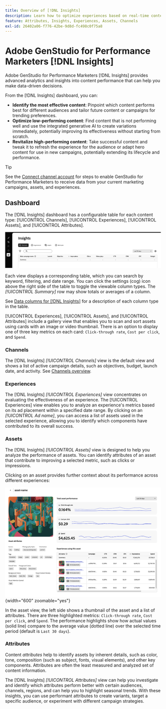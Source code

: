 ```yaml
---
title: Overview of [!DNL Insights]
description: Learn how to optimize experiences based on real-time content performance metrics.
feature: Attributes, Insights, Experiences, Assets, Channels
exl-id: 26402a06-f776-42be-9d8d-fc498c0f75a8
---
```

# Adobe GenStudio for Performance Marketers [!DNL Insights]

Adobe GenStudio for Performance Marketers [!DNL Insights] provides advanced analytics and insights into content performance that can help you make data-driven decisions.

From the [!DNL Insights] dashboard, you can:

- **Identify the most effective content**: Pinpoint which content performs best for different audiences and tailor future content or campaigns for trending preferences.
- **Optimize low-performing content**: Find content that is not performing well and use the integrated generative AI to create variations immediately, potentially improving its effectiveness without starting from scratch.
- **Revitalize high-performing content**: Take successful content and tweak it to refresh the experience for the audience or adapt hero content for use in new campaigns, potentially extending its lifecycle and performance.

>[!TIP]
>
>See the [Connect channel account](connect-channel.md) for steps to enable GenStudio for Performance Marketers to receive data from your current marketing campaigns, assets, and experiences.

## Dashboard

The [!DNL Insights] dashboard has a configurable table for each content type: [!UICONTROL Channels], [!UICONTROL Experiences], [!UICONTROL Assets], and [!UICONTROL Attributes].

![[!DNL Insights] dashboard](/help/assets/insights-dashboard.png)

Each view displays a corresponding table, which you can search by keyword, filtering, and date range. You can click the settings (cog) icon above the right side of the table to toggle the viewable column types. The _[!UICONTROL Summary]_ row may show totals or averages of a column.

See [Data columns for [!DNL Insights]](data-columns.md) for a description of each column type in the table.

[!UICONTROL Experiences], [!UICONTROL Assets], and [!UICONTROL Attributes] include a gallery view that enables you to scan and sort assets using cards with an image or video thumbnail. There is an option to display one of three key metrics on each card: `Click-through rate`, `Cost per click`, and `Spend`.

### Channels

The [!DNL Insights] _[!UICONTROL Channels]_ view is the default view and shows a list of active campaign details, such as objectives, budget, launch date, and activity. See [Channels overview](channels.md).

### Experiences

The [!DNL Insights] _[!UICONTROL Experiences]_ view concentrates on evaluating the effectiveness of an experience. The [!UICONTROL Experiences] view enables you to analyze an experience's metrics based on its ad placement within a specified date range. By clicking on an _[!UICONTROL Ad name]_, you can access a list of assets used in the selected experience, allowing you to identify which components have contributed to its overall success.

### Assets

The [!DNL Insights] _[!UICONTROL Assets]_ view is designed to help you analyze the performance of assets. You can identify attributes of an asset that contribute to improving a selected metric, such as clicks or impressions.

Clicking on an asset provides further context about its performance across different experiences:

![Asset view](/help/assets/insights-asset-view.png){width="600" zoomable="yes"}

In the asset view, the left side shows a thumbnail of the asset and a list of attributes. There are three highlighted metrics: `Click-through rate`, `Cost per click`, and `Spend`. The performance highlights show how actual values (solid line) compare to the average value (dotted line) over the selected time period (default is `Last 30 days`).

### Attributes

Content _attributes_ help to identify assets by inherent details, such as color, tone, composition (such as subject, fonts, visual elements), and other key components. Attributes are often the least measured and analyzed set of content information.

The [!DNL Insights] _[!UICONTROL Attributes]_ view can help you investigate and identify which attributes perform better with certain audiences, channels, regions, and can help you to highlight seasonal trends. With these insights, you can use performant attributes to create variants, target a specific audience, or experiment with different campaign strategies.

